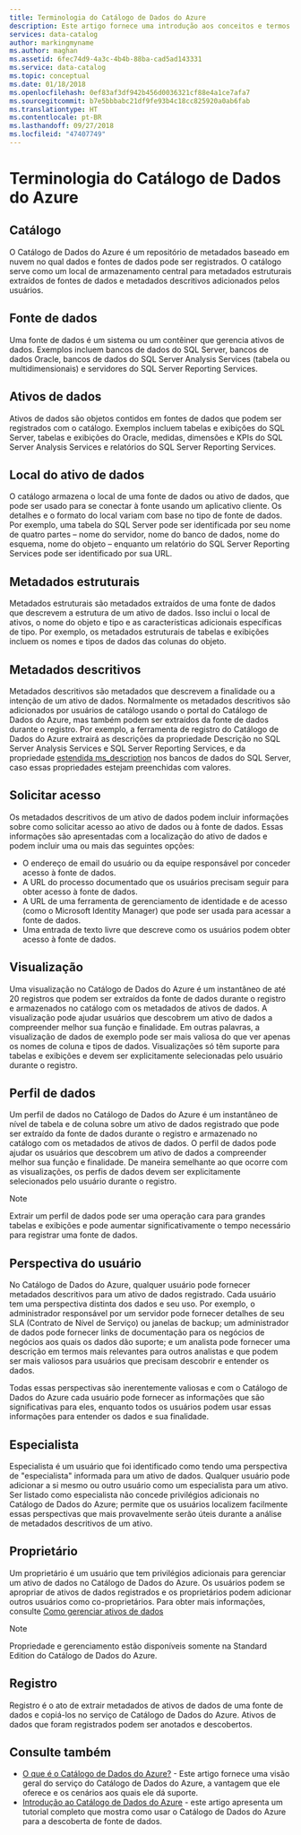 ```yaml
---
title: Terminologia do Catálogo de Dados do Azure
description: Este artigo fornece uma introdução aos conceitos e termos usados na documentação do Catálogo de Dados do Azure.
services: data-catalog
author: markingmyname
ms.author: maghan
ms.assetid: 6fec74d9-4a3c-4b4b-88ba-cad5ad143331
ms.service: data-catalog
ms.topic: conceptual
ms.date: 01/18/2018
ms.openlocfilehash: 0ef83af3df942b456d0036321cf88e4a1ce7afa7
ms.sourcegitcommit: b7e5bbbabc21df9fe93b4c18cc825920a0ab6fab
ms.translationtype: HT
ms.contentlocale: pt-BR
ms.lasthandoff: 09/27/2018
ms.locfileid: "47407749"
---
```

# <a name="azure-data-catalog-terminology"></a>Terminologia do Catálogo de Dados do Azure
## <a name="catalog"></a>Catálogo
O Catálogo de Dados do Azure é um repositório de metadados baseado em nuvem no qual dados e fontes de dados pode ser registrados. O catálogo serve como um local de armazenamento central para metadados estruturais extraídos de fontes de dados e metadados descritivos adicionados pelos usuários.

## <a name="data-source"></a>Fonte de dados
Uma fonte de dados é um sistema ou um contêiner que gerencia ativos de dados. Exemplos incluem bancos de dados do SQL Server, bancos de dados Oracle, bancos de dados do SQL Server Analysis Services (tabela ou multidimensionais) e servidores do SQL Server Reporting Services.

## <a name="data-asset"></a>Ativos de dados
Ativos de dados são objetos contidos em fontes de dados que podem ser registrados com o catálogo. Exemplos incluem tabelas e exibições do SQL Server, tabelas e exibições do Oracle, medidas, dimensões e KPIs do SQL Server Analysis Services e relatórios do SQL Server Reporting Services.

## <a name="data-asset-location"></a>Local do ativo de dados
O catálogo armazena o local de uma fonte de dados ou ativo de dados, que pode ser usado para se conectar à fonte usando um aplicativo cliente. Os detalhes e o formato do local variam com base no tipo de fonte de dados. Por exemplo, uma tabela do SQL Server pode ser identificada por seu nome de quatro partes – nome do servidor, nome do banco de dados, nome do esquema, nome do objeto – enquanto um relatório do SQL Server Reporting Services pode ser identificado por sua URL.

## <a name="structural-metadata"></a>Metadados estruturais
Metadados estruturais são metadados extraídos de uma fonte de dados que descrevem a estrutura de um ativo de dados. Isso inclui o local de ativos, o nome do objeto e tipo e as características adicionais específicas de tipo. Por exemplo, os metadados estruturais de tabelas e exibições incluem os nomes e tipos de dados das colunas do objeto.

## <a name="descriptive-metadata"></a>Metadados descritivos
Metadados descritivos são metadados que descrevem a finalidade ou a intenção de um ativo de dados. Normalmente os metadados descritivos são adicionados por usuários de catálogo usando o portal do Catálogo de Dados do Azure, mas também podem ser extraídos da fonte de dados durante o registro. Por exemplo, a ferramenta de registro do Catálogo de Dados do Azure extrairá as descrições da propriedade Descrição no SQL Server Analysis Services e SQL Server Reporting Services, e da propriedade [estendida ms_description](https://technet.microsoft.com/library/ms190243.aspx) nos bancos de dados do SQL Server, caso essas propriedades estejam preenchidas com valores.

## <a name="request-access"></a>Solicitar acesso
Os metadados descritivos de um ativo de dados podem incluir informações sobre como solicitar acesso ao ativo de dados ou à fonte de dados. Essas informações são apresentadas com a localização do ativo de dados e podem incluir uma ou mais das seguintes opções:

* O endereço de email do usuário ou da equipe responsável por conceder acesso à fonte de dados.
* A URL do processo documentado que os usuários precisam seguir para obter acesso à fonte de dados.
* A URL de uma ferramenta de gerenciamento de identidade e de acesso (como o Microsoft Identity Manager) que pode ser usada para acessar a fonte de dados.
* Uma entrada de texto livre que descreve como os usuários podem obter acesso à fonte de dados.

## <a name="preview"></a>Visualização
Uma visualização no Catálogo de Dados do Azure é um instantâneo de até 20 registros que podem ser extraídos da fonte de dados durante o registro e armazenados no catálogo com os metadados de ativos de dados. A visualização pode ajudar usuários que descobrem um ativo de dados a compreender melhor sua função e finalidade. Em outras palavras, a visualização de dados de exemplo pode ser mais valiosa do que ver apenas os nomes de coluna e tipos de dados.
Visualizações só têm suporte para tabelas e exibições e devem ser explicitamente selecionadas pelo usuário durante o registro.

## <a name="data-profile"></a>Perfil de dados
Um perfil de dados no Catálogo de Dados do Azure é um instantâneo de nível de tabela e de coluna sobre um ativo de dados registrado que pode ser extraído da fonte de dados durante o registro e armazenado no catálogo com os metadados de ativos de dados. O perfil de dados pode ajudar os usuários que descobrem um ativo de dados a compreender melhor sua função e finalidade. De maneira semelhante ao que ocorre com as visualizações, os perfis de dados devem ser explicitamente selecionados pelo usuário durante o registro.

> [!NOTE]
> Extrair um perfil de dados pode ser uma operação cara para grandes tabelas e exibições e pode aumentar significativamente o tempo necessário para registrar uma fonte de dados.
>
>

## <a name="user-perspective"></a>Perspectiva do usuário
No Catálogo de Dados do Azure, qualquer usuário pode fornecer metadados descritivos para um ativo de dados registrado. Cada usuário tem uma perspectiva distinta dos dados e seu uso. Por exemplo, o administrador responsável por um servidor pode fornecer detalhes de seu SLA (Contrato de Nível de Serviço) ou janelas de backup; um administrador de dados pode fornecer links de documentação para os negócios de negócios aos quais os dados dão suporte; e um analista pode fornecer uma descrição em termos mais relevantes para outros analistas e que podem ser mais valiosos para usuários que precisam descobrir e entender os dados.

Todas essas perspectivas são inerentemente valiosas e com o Catálogo de Dados do Azure cada usuário pode fornecer as informações que são significativas para eles, enquanto todos os usuários podem usar essas informações para entender os dados e sua finalidade.

## <a name="expert"></a>Especialista
Especialista é um usuário que foi identificado como tendo uma perspectiva de "especialista" informada para um ativo de dados. Qualquer usuário pode adicionar a si mesmo ou outro usuário como um especialista para um ativo. Ser listado como especialista não concede privilégios adicionais no Catálogo de Dados do Azure; permite que os usuários localizem facilmente essas perspectivas que mais provavelmente serão úteis durante a análise de metadados descritivos de um ativo.

## <a name="owner"></a>Proprietário
Um proprietário é um usuário que tem privilégios adicionais para gerenciar um ativo de dados no Catálogo de Dados do Azure. Os usuários podem se apropriar de ativos de dados registrados e os proprietários podem adicionar outros usuários como co-proprietários. Para obter mais informações, consulte [Como gerenciar ativos de dados](data-catalog-how-to-manage.md)  

> [!NOTE]
> Propriedade e gerenciamento estão disponíveis somente na Standard Edition do Catálogo de Dados do Azure.
>
>

## <a name="registration"></a>Registro
Registro é o ato de extrair metadados de ativos de dados de uma fonte de dados e copiá-los no serviço de Catálogo de Dados do Azure. Ativos de dados que foram registrados podem ser anotados e descobertos.

## <a name="see-also"></a>Consulte também
* [O que é o Catálogo de Dados do Azure?](data-catalog-what-is-data-catalog.md) - Este artigo fornece uma visão geral do serviço do Catálogo de Dados do Azure, a vantagem que ele oferece e os cenários aos quais ele dá suporte.
* [Introdução ao Catálogo de Dados do Azure](data-catalog-get-started.md) - este artigo apresenta um tutorial completo que mostra como usar o Catálogo de Dados do Azure para a descoberta de fonte de dados.  
